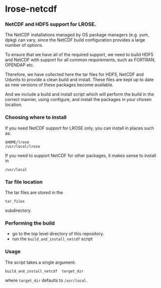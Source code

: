 # lrose-netcdf

### NetCDF and HDF5 support for LROSE.

The NetCDF installations managed by OS package managers (e.g. yum, dpkg) can vary,
since the NetCDF build configuration provides a large number of options.

To ensure that we have all of the required support, we need to build HDF5 and
NetCDF with support for all common requirements, such as FORTRAN, OPENDAP etc.

Therefore, we have collected here the tar files for HDF5, NetCDF and Udunits to
provide a clean build and install. These files are kept up to date as new
versions of these packages become available.

And we include a build and install script which will perform the build in the
correct manner, using configure, and install the packages in your chosen location.

### Choosing where to install

If you need NetCDF support for LROSE only, you can install in places such as:

    $HOME/lrose
    /usr/local/lrose

If you need to support NetCDF for other packages, it makes sense to install in

    /usr/local 

### Tar file location

The tar files are stored in the

    tar_files

subdirectory.

### Performing the build

  * go to the top level directory of this repository.
  * run the `build_and_install_netcdf` script

### Usage

The script takes a single argument:

    build_and_install_netcdf  target_dir

where `target_dir` defaults to `/usr/local`.


